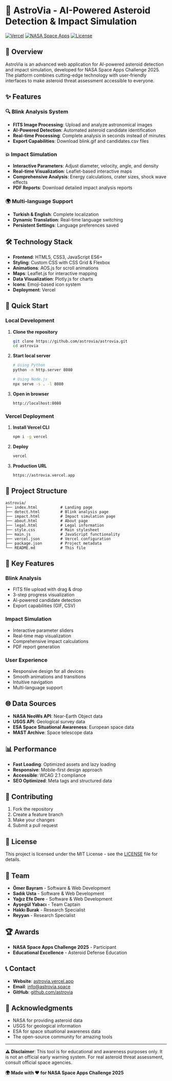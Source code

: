 # 🚀 AstroVia - AI-Powered Asteroid Detection & Impact Simulation

[![Vercel](https://img.shields.io/badge/Deployed%20on-Vercel-000000?style=for-the-badge&logo=vercel)](https://astrovia.vercel.app)
[![NASA Space Apps](https://img.shields.io/badge/NASA-Space%20Apps%20Challenge%202025-blue?style=for-the-badge&logo=nasa)](https://www.spaceappschallenge.org/)
[![License](https://img.shields.io/badge/License-MIT-green?style=for-the-badge)](LICENSE)

## 🌟 Overview

AstroVia is an advanced web application for AI-powered asteroid detection and impact simulation, developed for NASA Space Apps Challenge 2025. The platform combines cutting-edge technology with user-friendly interfaces to make asteroid threat assessment accessible to everyone.

## ✨ Features

### 🔍 Blink Analysis System
- **FITS Image Processing**: Upload and analyze astronomical images
- **AI-Powered Detection**: Automated asteroid candidate identification
- **Real-time Processing**: Complete analysis in seconds instead of minutes
- **Export Capabilities**: Download blink.gif and candidates.csv files

### 💥 Impact Simulation
- **Interactive Parameters**: Adjust diameter, velocity, angle, and density
- **Real-time Visualization**: Leaflet-based interactive maps
- **Comprehensive Analysis**: Energy calculations, crater sizes, shock wave effects
- **PDF Reports**: Download detailed impact analysis reports

### 🌍 Multi-language Support
- **Turkish & English**: Complete localization
- **Dynamic Translation**: Real-time language switching
- **Persistent Settings**: Language preferences saved

## 🛠️ Technology Stack

- **Frontend**: HTML5, CSS3, JavaScript ES6+
- **Styling**: Custom CSS with CSS Grid & Flexbox
- **Animations**: AOS.js for scroll animations
- **Maps**: Leaflet.js for interactive mapping
- **Data Visualization**: Plotly.js for charts
- **Icons**: Emoji-based icon system
- **Deployment**: Vercel

## 🚀 Quick Start

### Local Development

1. **Clone the repository**
   ```bash
   git clone https://github.com/astrovia/astrovia.git
   cd astrovia
   ```

2. **Start local server**
   ```bash
   # Using Python
   python -m http.server 8080
   
   # Using Node.js
   npx serve -s . -l 8080
   ```

3. **Open in browser**
   ```
   http://localhost:8080
   ```

### Vercel Deployment

1. **Install Vercel CLI**
   ```bash
   npm i -g vercel
   ```

2. **Deploy**
   ```bash
   vercel
   ```

3. **Production URL**
   ```
   https://astrovia.vercel.app
   ```

## 📁 Project Structure

```
astrovia/
├── index.html          # Landing page
├── detect.html         # Blink analysis page
├── impact.html         # Impact simulation page
├── about.html          # About page
├── legal.html          # Legal information
├── style.css           # Main stylesheet
├── main.js             # JavaScript functionality
├── vercel.json         # Vercel configuration
├── package.json        # Project metadata
└── README.md           # This file
```

## 🎯 Key Features

### Blink Analysis
- FITS file upload with drag & drop
- 3-step progress visualization
- AI-powered candidate detection
- Export capabilities (GIF, CSV)

### Impact Simulation
- Interactive parameter sliders
- Real-time map visualization
- Comprehensive impact calculations
- PDF report generation

### User Experience
- Responsive design for all devices
- Smooth animations and transitions
- Intuitive navigation
- Multi-language support

## 🌐 Data Sources

- **NASA NeoWs API**: Near-Earth Object data
- **USGS API**: Geological survey data
- **ESA Space Situational Awareness**: European space data
- **MAST Archive**: Space telescope data

## 📊 Performance

- **Fast Loading**: Optimized assets and lazy loading
- **Responsive**: Mobile-first design approach
- **Accessible**: WCAG 2.1 compliance
- **SEO Optimized**: Meta tags and structured data

## 🤝 Contributing

1. Fork the repository
2. Create a feature branch
3. Make your changes
4. Submit a pull request

## 📄 License

This project is licensed under the MIT License - see the [LICENSE](LICENSE) file for details.

## 👥 Team

- **Ömer Bayram** - Software & Web Development
- **Sadık Usta** - Software & Web Development  
- **Yağız Efe Dere** - Software & Web Development
- **Ayşegül Yabacı** - Team Captain
- **Hakkı Burak** - Research Specialist
- **Reyyan** - Research Specialist

## 🏆 Awards

- **NASA Space Apps Challenge 2025** - Participant
- **Educational Excellence** - Asteroid Defense Education

## 📞 Contact

- **Website**: [astrovia.vercel.app](https://astrovia.vercel.app)
- **Email**: info@astrovia.space
- **GitHub**: [github.com/astrovia](https://github.com/astrovia)

## 🙏 Acknowledgments

- NASA for providing asteroid data
- USGS for geological information
- ESA for space situational awareness data
- The open-source community for amazing tools

---

**⚠️ Disclaimer**: This tool is for educational and awareness purposes only. It is not an official early warning system. For real asteroid threat assessment, consult official space agencies.

**🌍 Made with ❤️ for NASA Space Apps Challenge 2025**
